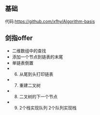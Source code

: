 ## 基础

代码:https://github.com/xfhy/Algorithm-basis

## 剑指offer

- 二维数组中的查找
- 添加一个节点到链表的末尾
- 单链表倒置
- 6. 从尾到头打印链表
- 7. 重建二叉树
- 8. 二叉树的下一个节点
- 9. 2个栈实现队列  2个队列实现栈